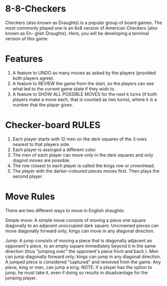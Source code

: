 # 8-8-Checkers

Checkers (also known as Draughts) is a popular group
of board games. The most commonly played one is an
8x8 version of American Checkers (also known as En-
glish Draughts). Here, you will be developing a terminal
version of this game.

# Features

1) A feature to UNDO as many moves as asked by the
   players (provided both players agree).
2) A feature to REVIEW the game from the start, so
   the players can see what led to the current game
   state if they wish to.
3) A feature to SHOW ALL POSSIBLE MOVES for
   the next k turns (if both players make a move each,
   that is counted as two turns), where k is a number
   that the player gives.
# Checker-board RULES

1) Each player starts with 12 men on the dark squares of the 3 rows nearest to that players side.
2) Each player is assinged a different color.
3) The men of each player can move only in the dark squares and only diagnol moves are possible.
4) The row closest to each player is called the kings row or crownhead.
5) The player with the darker-coloured pieces moves first. Then plays the second player.
# Move Rules
There are two different ways to move in English draughts:

Simple move: 
A simple move consists of moving a piece one square diagonally to an adjacent unoccupied dark square. Uncrowned pieces can move diagonally forward only; kings can move in any diagonal direction.

Jump: 
A jump consists of moving a piece that is diagonally adjacent an opponent's piece, to an empty square immediately beyond it in the same direction (thus "jumping over" the opponent's piece front and back ). Men can jump diagonally forward only; kings can jump in any diagonal direction. A jumped piece is considered "captured" and removed from the game. Any piece, king or man, can jump a king.
NOTE: if a player has the option to jump, he must take it, even if doing so results in disadvantage for the jumping player. 

